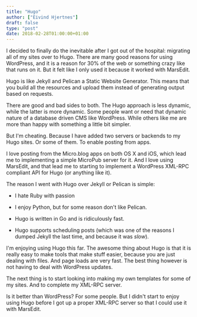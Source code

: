 ```yaml
---
title: "Hugo"
author: ["Eivind Hjertnes"]
draft: false
type: "post"
date: 2018-02-28T01:00:00+01:00
---
```


I decided to finally do the inevitable after I got out of the hospital:
migrating all of my sites over to Hugo. There are many good reasons for
using WordPress, and it is a reason for 30% of the web or something
crazy like that runs on it. But it felt like I only used it because it
worked with MarsEdit.

Hugo is like Jekyll and Pelican a Static Website Generator. This means
that you build all the resources and upload them instead of generating
output based on requests.

There are good and bad sides to both. The Hugo approach is less dynamic,
while the latter is more dynamic. Some people want or need that dynamic
nature of a database driven CMS like WordPress. While others like me are
more than happy with something a little bit simpler.

But I'm cheating. Because I have added two servers or backends to my
Hugo sites. Or some of them. To enable posting from apps.

I love posting from the Micro.blog apps on both OS X and iOS, which lead
me to implementing a simple MicroPub server for it. And I love using
MarsEdit, and that lead me to starting to implement a WordPress XML-RPC
compliant API for Hugo (or anything like it).

The reason I went with Hugo over Jekyll or Pelican is simple:

-   I hate Ruby with passion

-   I enjoy Python, but for some reason don't like Pelican.

-   Hugo is written in Go and is ridiculously fast.

-   Hugo supports scheduling posts (which was one of the reasons I dumped
    Jekyll the last time, and because it was _slow_).

I'm enjoying using Hugo this far. The awesome thing about Hugo is that
it is really easy to make tools that make stuff easier, because you are
just dealing with files. And page loads are very fast. The best thing
however is not having to deal with WordPress updates.

The next thing is to start looking into making my own templates for some
of my sites. And to complete my XML-RPC server.

Is it better than WordPress? For some people. But I didn't start to
enjoy using Hugo before I got up a proper XML-RPC server so that I could
use it with MarsEdit.
